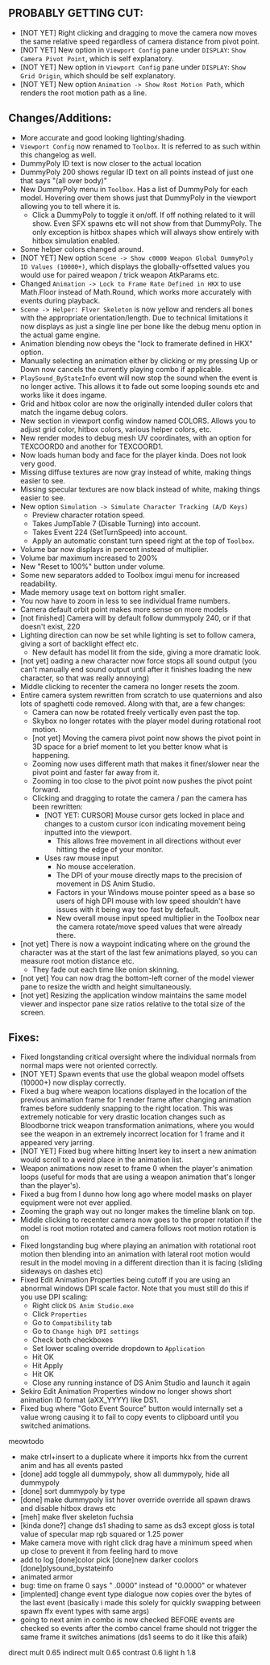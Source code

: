 ## PROBABLY GETTING CUT:
* [NOT YET] Right clicking and dragging to move the camera now moves the same relative speed regardless of camera distance from pivot point.
* [NOT YET] New option in `Viewport Config` pane under `DISPLAY`: `Show Camera Pivot Point`, which is self explanatory.
* [NOT YET] New option in `Viewport Config` pane under `DISPLAY`: `Show Grid Origin`, which should be self explanatory.
* [NOT YET] New option `Animation -> Show Root Motion Path`, which renders the root motion path as a line.




## Changes/Additions:
* More accurate and good looking lighting/shading.
* `Viewport Config` now renamed to `Toolbox`. It is referred to as such within this changelog as well.
* DummyPoly ID text is now closer to the actual location 
* DummyPoly 200 shows regular ID text on all points instead of just one that says "(all over body)"
* New DummyPoly menu in `Toolbox`. Has a list of DummyPoly for each model. Hovering over them shows just that DummyPoly in the viewport allowing you to tell where it is.
  * Click a DummyPoly to toggle it on/off. If off nothing related to it will show. Even SFX spawns etc will not show from that DummyPoly. The only exception is hitbox shapes which will always show entirely with hitbox simulation enabled.
* Some helper colors changed around.
* [NOT YET] New option `Scene -> Show c0000 Weapon Global DummyPoly ID Values (10000+)`, which displays the globally-offsetted values you would use for paired weapon / trick weapon AtkParams etc.
* Changed `Animation -> Lock to Frame Rate Defined in HKX` to use Math.Floor instead of Math.Round, which works more accurately with events during playback.
* `Scene -> Helper: Flver Skeleton` is now yellow and renders all bones with the appropriate orientation/length. Due to technical limitations it now displays as just a single line per bone like the debug menu option in the actual game engine.
* Animation blending now obeys the "lock to framerate defined in HKX" option.
* Manually selecting an animation either by clicking or my pressing Up or Down now cancels the currently playing combo if applicable.
* `PlaySound_ByStateInfo` event will now stop the sound when the event is no longer active. This allows it to fade out some looping sounds etc and works like it does ingame.
* Grid and hitbox color are now the originally intended duller colors that match the ingame debug colors.
* New section in viewport config window named COLORS. Allows you to adjust grid color, hitbox colors, various helper colors, etc.
* New render modes to debug mesh UV coordinates, with an option for TEXCOORD0 and another for TEXCOORD1.
* Now loads human body and face for the player kinda. Does not look very good.
* Missing diffuse textures are now gray instead of white, making things easier to see.
* Missing specular textures are now black instead of white, making things easier to see.
* New option `Simulation -> Simulate Character Tracking (A/D Keys)`
  * Preview character rotation speed.
  * Takes JumpTable 7 (Disable Turning) into account.
  * Takes Event 224 (SetTurnSpeed) into account.
  * Apply an automatic constant turn speed right at the top of `Toolbox`.
* Volume bar now displays in percent instead of multiplier.
* Volume bar maximum increased to 200%
* New "Reset to 100%" button under volume.
* Some new separators added to Toolbox imgui menu for increased readability.
* Made memory usage text on bottom right smaller.
* You now have to zoom in less to see individual frame numbers.
* Camera default orbit point makes more sense on more models
* [not finished] Camera will by default follow dummypoly 240, or if that doesn't exist, 220
* Lighting direction can now be set while lighting is set to follow camera, giving a sort of backlight effect etc.
  * New default has model lit from the side, giving a more dramatic look.
* [not yet] oading a new character now force stops all sound output (you can't manually end sound output until after it finishes loading the new character, so that was really annoying)
* Middle clicking to recenter the camera no longer resets the zoom.
* Entire camera system rewritten from scratch to use quaternions and also lots of spaghetti code removed. Along with that, are a few changes:
  * Camera can now be rotated freely vertically even past the top.
  * Skybox no longer rotates with the player model during rotational root motion.
  * [not yet] Moving the camera pivot point now shows the pivot point in 3D space for a brief moment to let you better know what is happening.
  * Zooming now uses different math that makes it finer/slower near the pivot point and faster far away from it.
  * Zooming in too close to the pivot point now pushes the pivot point forward.
  * Clicking and dragging to rotate the camera / pan the camera has been rewritten: 
    * [NOT YET: CURSOR] Mouse cursor gets locked in place and changes to a custom cursor icon indicating movement being inputted into the viewport.
	  * This allows free movement in all directions without ever hitting the edge of your monitor.
    * Uses raw mouse input
	  * No mouse acceleration.
	  * The DPI of your mouse directly maps to the precision of movement in DS Anim Studio.
	  * Factors in your Windows mouse pointer speed as a base so users of high DPI mouse with low speed shouldn't have issues with it being way too fast by default.
	  * New overall mouse input speed multiplier in the Toolbox near the camera rotate/move speed values that were already there.
* [not yet] There is now a waypoint indicating where on the ground the character was at the start of the last few animations played, so you can measure root motion distance etc.
  * They fade out each time like onion skinning.
* [not yet] You can now drag the bottom-left corner of the model viewer pane to resize the width and height simultaneously.
* [not yet] Resizing the application window maintains the same model viewer and inspector pane size ratios relative to the total size of the screen.


## Fixes:
* Fixed longstanding critical oversight where the individual normals from normal maps were not oriented correctly.
* [NOT YET] Spawn events that use the global weapon model offsets (10000+) now display correctly.
* Fixed a bug where weapon locations displayed in the location of the previous animation frame for 1 render frame after changing animation frames before suddenly snapping to the right location. This was extremely noticable for very drastic location changes such as Bloodborne trick weapon transformation animations, where you would see the weapon in an extremely incorrect location for 1 frame and it appeared very jarring.
* [NOT YET] Fixed bug where hitting Insert key to insert a new animation would scroll to a weird place in the animation list.
* Weapon animations now reset to frame 0 when the player's animation loops (useful for mods that are using a weapon animation that's longer than the player's).
* Fixed a bug from I dunno how long ago where model masks on player equipment were not ever applied.
* Zooming the graph way out no longer makes the timeline blank on top.
* Middle clicking to recenter camera now goes to the proper rotation if the model is root motion rotated and camera follows root motion rotation is on
* Fixed longstanding bug where playing an animation with rotational root motion then blending into an animation with lateral root motion would result in the model moving in a different direction than it is facing (sliding sideways on dashes etc)
* Fixed Edit Animation Properties being cutoff if you are using an abnormal windows DPI scale factor. Note that you must still do this if you use DPI scaling:
  * Right click `DS Anim Studio.exe`
  * Click `Properties`
  * Go to `Compatibility` tab
  * Go to `Change high DPI settings`
  * Check both checkboxes
  * Set lower scaling override dropdown to `Application`
  * Hit OK
  * Hit Apply 
  * Hit OK 
  * Close any running instance of DS Anim Studio and launch it again
* Sekiro Edit Animation Properties window no longer shows short animation ID format (aXX_YYYY) like DS1.
* Fixed bug where "Goto Event Source" button would internally set a value wrong causing it to fail to copy events to clipboard until you switched animations.

meowtodo 
* make ctrl+insert to a duplicate where it imports hkx from the current anim and has all events pasted
* [done] add toggle all dummypoly, show all dummypoly, hide all dummypoly
* [done] sort dummypoly by type 
* [done] make dummypoly list hover override override all spawn draws and disable hitbox draws etc 
* [meh] make flver skeleton fuchsia
* [kinda done?] change ds1 shading to same as ds3 except gloss is total value of specular map rgb squared or 1.25 power
* Make camera move with right click drag have a minimum speed when up close to prevent it from feeling hard to move 
* add to log
  [done]color pick 
  [done]new darker coolors
  [done]plysound_bystateinfo
* animated armor
* bug: time on frame 0 says " .0000" instead of "0.0000" or whatever
* [implented] change event type dialogue now copies over the bytes of the last event (basically i made this solely for quickly swapping between spawn ffx event types with same args)
* going to next anim in combo is now checked BEFORE events are checked so events after the combo cancel frame should not trigger the same frame it switches animations (ds1 seems to do it like this afaik)

direct mult 0.65
indirect mult 0.65
contrast 0.6
light h 1.8